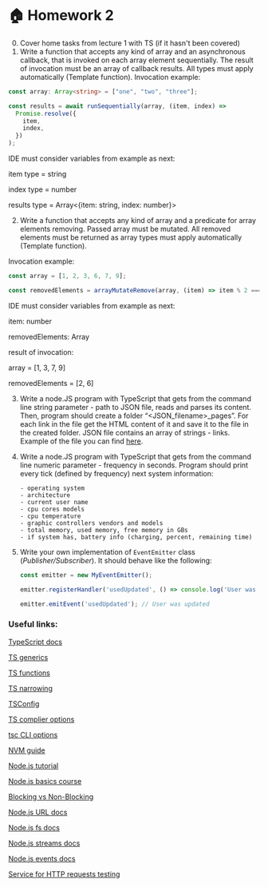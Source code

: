 # :house: Homework 2

0. Cover home tasks from lecture 1 with TS (if it hasn't been covered)
1. Write a function that accepts any kind of array and an asynchronous callback, that is invoked on each array element sequentially. The result of invocation must be an array of callback results. All types must apply automatically (Template function).
   Invocation example:

```ts
const array: Array<string> = ["one", "two", "three"];

const results = await runSequentially(array, (item, index) =>
  Promise.resolve({
    item,
    index,
  })
);
```

IDE must consider variables from example as next:

item type = string

index type = number

results type = Array<{item: string, index: number}>

2. Write a function that accepts any kind of array and a predicate for array elements removing. Passed array must be mutated. All removed elements must be returned as array
   types must apply automatically (Template function).

Invocation example:

```ts
const array = [1, 2, 3, 6, 7, 9];

const removedElements = arrayMutateRemove(array, (item) => item % 2 === 0);
```

IDE must consider variables from example as next:

item: number

removedElements: Array<number>

result of invocation:

array = [1, 3, 7, 9]

removedElements = [2, 6]

3. Write a node.JS program with TypeScript that gets from the command line string parameter - path to JSON file, reads and parses its content. 
Then, program should create a folder “<JSON_filename>_pages”. For each link in the file get the HTML content of it and save it to the file in the created folder.
JSON file contains an array of strings - links. Example of the file you can find [here](homeworks/02_nodejs_and_typescript/links.json).

4. Write a node.JS program with TypeScript that gets from the command line numeric parameter - frequency in seconds.
Program should print every tick (defined by frequency) next system information:
    ```
    - operating system
    - architecture
    - current user name
    - cpu cores models
    - cpu temperature
    - graphic controllers vendors and models
    - total memory, used memory, free memory in GBs
    - if system has, battery info (charging, percent, remaining time)
    ```
5. Write your own implementation of `EventEmitter` class (_Publisher/Subscriber_).
It should behave like the following:
   ```js
   const emitter = new MyEventEmitter();

   emitter.registerHandler('usedUpdated', () => console.log('User was updated'));
   
   emitter.emitEvent('usedUpdated'); // User was updated
   ```

### Useful links:

[TypeScript docs](https://www.typescriptlang.org/docs/)

[TS generics](https://www.typescriptlang.org/docs/handbook/2/generics.html)

[TS functions](https://www.typescriptlang.org/docs/handbook/2/functions.html)

[TS narrowing](https://www.typescriptlang.org/docs/handbook/2/narrowing.html)

[TSConfig](https://www.typescriptlang.org/docs/handbook/tsconfig-json.html)

[TS complier options](https://www.typescriptlang.org/tsconfig)

[tsc CLI options](https://www.typescriptlang.org/docs/handbook/compiler-options.html)

[NVM guide](https://ua-blog.com/%D1%82%D1%83%D1%82%D0%BE%D1%80%D0%B8%D0%B0%D0%BB-%D0%BF%D0%BE-node-version-manager-nvm)

[Node.js tutorial](https://nodejs.dev/learn)

[Node.js basics course](https://www.codecademy.com/learn/learn-node-js)

[Blocking vs Non-Blocking](https://nodejs.org/en/docs/guides/blocking-vs-non-blocking/)

[Node.js URL docs](https://nodejs.org/docs/latest-v14.x/api/url.html)

[Node.js fs docs](https://nodejs.org/docs/latest-v14.x/api/fs.html)

[Node.js streams docs](https://nodejs.org/docs/latest-v14.x/api/stream.html)

[Node.js events docs](https://nodejs.org/docs/latest-v14.x/api/events.html)

[Service for HTTP requests testing](https://httpstat.us/)
